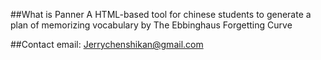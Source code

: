 ##What is Panner
A HTML-based tool for chinese students to generate a plan of memorizing vocabulary by The Ebbinghaus Forgetting Curve

##Contact
email: Jerrychenshikan@gmail.com